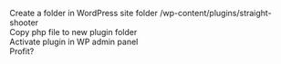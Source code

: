 Create a folder in WordPress site folder /wp-content/plugins/straight-shooter
<br>Copy php file to new plugin folder
<br>Activate plugin in WP admin panel
<br>Profit?
